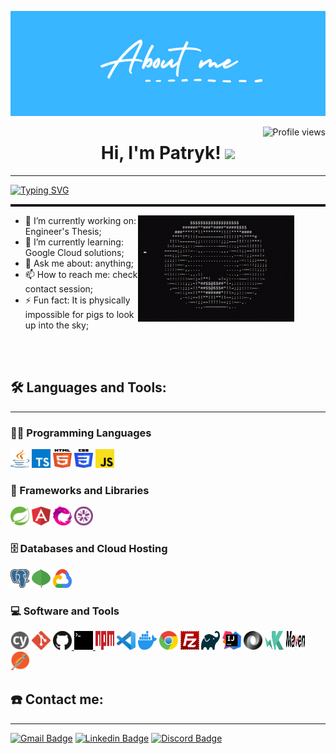 [![Header](https://raw.githubusercontent.com/dudance/dudance/main/icons/about_me_blue.png "Header")](/#)

<img src="https://gpvc.arturio.dev/dudance" alt="Profile views" align='right'/> <a href="https://github.com/dudance/dudance/"> </a> 

<h1 align="center">
    Hi, I'm Patryk!
    <img src="https://media.giphy.com/media/hvRJCLFzcasrR4ia7z/giphy.gif" width="30">
</h1>
<hr/>

[![Typing SVG](https://readme-typing-svg.herokuapp.com?size=20&center=true&width=900&lines=Welcome+to+my+profile;Computer+Science+Student;Full+Stack+Web+Developer;I+am+constantly+learning+new+things;Feel+free+to+look+around+😊)](https://git.io/typing-svg)

<hr style="height: 4px">

<div>
    <img align="right" alt="GIF" src="https://raw.githubusercontent.com/dudance/dudance/main/icons/spinning-donut.gif" width="250" height="170" style="margin-right: 50px;" />
</div>

- 🔭 I’m currently working on: Engineer's Thesis;
- 🌱 I’m currently learning: Google Cloud solutions;
- 💬 Ask me about: anything;
- 📫 How to reach me: check contact session;
- ⚡ Fun fact: It is physically impossible for pigs to look up into the sky;
<br>
<br>


## 🛠️ Languages and Tools:
<hr/>

### 👨‍💻 Programming Languages
<a href="https://www.java.com/" title="Java"><img src="https://raw.githubusercontent.com/dudance/dudance/main/icons/java.svg" alt="Java" width="30px" height="30px"></a>
<a href="https://www.typescriptlang.org/" title="Typescript"><img src="https://raw.githubusercontent.com/dudance/dudance/main/icons/typescript-icon.svg" alt="Typescript" width="30px" height="30px"></a>
<a href="https://www.w3.org/TR/html5/" title="HTML5"><img src="https://raw.githubusercontent.com/dudance/dudance/main/icons/html-5.svg" alt="HTML5" width="30px" height="30px"></a>
<a href="https://www.w3.org/TR/CSS/" title="CSS3"><img src="https://raw.githubusercontent.com/dudance/dudance/main/icons/css-3.svg" alt="CSS3" width="30px" height="30px"></a>
<a href="https://developer.mozilla.org/en-US/docs/Web/JavaScript" title="JavaScript"><img src="https://raw.githubusercontent.com/dudance/dudance/main/icons/javascript.svg" alt="JavaScript" width="30px" height="30px"></a>
### 🧰 Frameworks and Libraries
<a href="https://spring.io/" title="Spring"><img src="https://raw.githubusercontent.com/dudance/dudance/main/icons/spring.svg" alt="Spring" width="30px" height="30px"></a>
<a href="https://angular.io/" title="Angular"><img src="https://raw.githubusercontent.com/dudance/dudance/main/icons/angular-icon.svg" alt="Angular" width="30px" height="30px"></a>
<a href="https://rxjs.dev/" title="RxJS"><img src="https://raw.githubusercontent.com/dudance/dudance/main/icons/reactivex.svg" alt="RxJS" width="30px" height="30px"></a>
<a href="https://jasmine.github.io/" title="jasmine"><img src="https://raw.githubusercontent.com/dudance/dudance/main/icons/jasmine.svg" alt="jasmine" width="30px" height="30px"></a>

### 🗄️ Databases and Cloud Hosting
<a href="https://www.postgresql.org/" title="PostgreSQL"><img src="https://raw.githubusercontent.com/dudance/dudance/main/icons/postgresql.svg" alt="PostgreSQL" width="30px" height="30px"></a>
<a href="https://www.mongodb.org/" title="MongoDB"><img src="https://raw.githubusercontent.com/dudance/dudance/main/icons/mongodb-icon.svg" alt="MongoDB" width="30px" height="30px"></a>
<a href="https://cloud.google.com/" title="google cloud"><img src="https://raw.githubusercontent.com/dudance/dudance/main/icons/google-cloud.svg" alt="google cloud" width="30px" height="30px"></a>

### 💻 Software and Tools
<a href="https://www.cypress.io/" title="Cypress"><img src="https://raw.githubusercontent.com/dudance/dudance/main/icons/cypress.svg" alt="Cypress" width="30px" height="30px"></a>
<a href="https://git-scm.com/" title="Git"><img src="https://raw.githubusercontent.com/dudance/dudance/main/icons/git-icon.svg" alt="Git" width="30px" height="30px"></a>
<a href="https://www.github.com/" title="Github"><img alt="GitHub" width="30px" height="30px" src="https://raw.githubusercontent.com/dudance/dudance/main/icons/github-icon.svg" />
<a href="#" title="Terminal"><img alt="Terminal" width="30px" height="30px" src="https://raw.githubusercontent.com/dudance/dudance/main/icons/terminal.svg" />
<a href="https://www.npmjs.com/" title="npm"><img src="https://raw.githubusercontent.com/dudance/dudance/main/icons/npm-logo.svg" alt="npm" width="30px" height="30px"></a>
<a href="https://code.visualstudio.com/" title="Visual Studio Code"><img src="https://raw.githubusercontent.com/dudance/dudance/main/icons/visual-studio-code.svg" alt="Visual Studio Code" width="30px" height="30px"></a>
<a href="https://www.docker.com/" title="docker"><img src="https://raw.githubusercontent.com/dudance/dudance/main/icons/docker-icon.svg" alt="docker" width="30px" height="30px"></a>
<a href="https://www.google.com/intl/en/chrome/" title="chrome"><img src="https://raw.githubusercontent.com/dudance/dudance/main/icons/chrome.svg" alt="chrome" width="30px" height="30px"></a>
<a href="https://filezilla-project.org/" title="filezilla"><img src="https://raw.githubusercontent.com/dudance/dudance/main/icons/filezilla.svg" alt="filezilla" width="30px" height="30px"></a>
<a href="https://gradle.org/" title="gradle"><img src="https://raw.githubusercontent.com/dudance/dudance/main/icons/gradle.svg" alt="gradle" width="30px" height="30px"></a>
<a href="https://www.jetbrains.com/idea" title="intellij"><img src="https://raw.githubusercontent.com/dudance/dudance/main/icons/intellij-idea.svg" alt="intellij" width="30px" height="30px"></a>
<a href="https://www.json.org/json-en.html" title="json"><img src="https://raw.githubusercontent.com/dudance/dudance/main/icons/json.svg" alt="json" width="30px" height="30px"></a>
<a href="https://karma-runner.github.io/latest/index.html" title="karma"><img src="https://raw.githubusercontent.com/dudance/dudance/main/icons/karma.svg" alt="karma" width="30px" height="30px"></a>
<a href="https://maven.apache.org/" title="maven"><img src="https://raw.githubusercontent.com/dudance/dudance/main/icons/maven.svg" alt="maven" width="30px" height="30px"></a>
<a href="https://www.postman.com/" title="postman"><img src="https://raw.githubusercontent.com/dudance/dudance/main/icons/postman.svg" alt="postman" width="30px" height="30px"></a>

## :phone: Contact me:
<hr/>

<!-- style=flat-square& -->

[![Gmail Badge](https://img.shields.io/badge/-eMail-D14836?logo=Gmail&logoColor=white&link=mailto:patrixdudix4@gmail.com)](mailto:patrixdudix4@gmail.com)
[![Linkedin Badge](https://img.shields.io/badge/-Patryk%20Dudek-blue?logo=Linkedin&logoColor=white&link=https://www.linkedin.com/in/patryk-dudek/)](https://www.linkedin.com/in/patryk-dudek/)
[![Discord Badge](https://img.shields.io/badge/-dudance%237355-40567A?logo=Discord&logoColor=white&link=https://discordapp.com/users/dudance#7355/)](https://discordapp.com/users/dudance#7355/)

